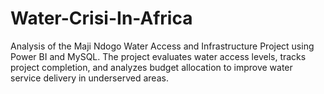 # Water-Crisi-In-Africa
Analysis of the Maji Ndogo Water Access and Infrastructure Project using Power BI and MySQL. The project evaluates water access levels, tracks project completion, and analyzes budget allocation to improve water service delivery in underserved areas.
